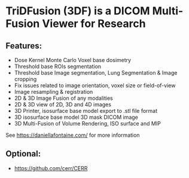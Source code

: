 # TriDFusion (3DF) is a DICOM Multi-Fusion Viewer for Research

## Features:

* Dose Kernel Monte Carlo Voxel base dosimetry 
* Threshold base ROIs segmentation
* Threshold base Image segmentation, Lung Segmentation & Image cropping
* Fix issues related to image orientation, voxel size or field-of-view
* Image resampling & registration
* 2D & 3D Image Fusion of any modalities
* 2D & 3D view of 2D, 3D and 4D images
* 3D Printer, isosurface base model export to .stl file format
* 3D isosurface base model 3D mask DICOM image
* 3D Multi-Fusion of Volume Rendering, ISO surface and MIP


See https://daniellafontaine.com/ for more information

## Optional:

* https://github.com/cerr/CERR